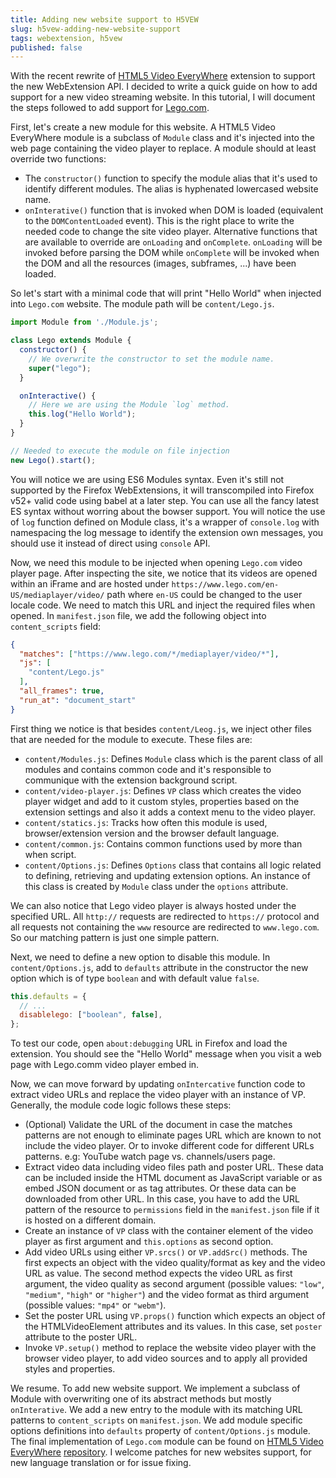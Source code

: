 ```yaml
---
title: Adding new website support to H5VEW
slug: h5vew-adding-new-website-support
tags: webextension, h5vew
published: false
---
```


With the recent rewrite of [HTML5 Video EveryWhere] extension to support the
new WebExtension API. I decided to write a quick guide on how to add support
for a new video streaming website. In this tutorial, I will document the steps
followed to add support for [Lego.com].

First, let's create a new module for this website. A HTML5 Video EveryWhere
module is a subclass of `Module` class and it's injected into the web page
containing the video player to replace. A module should at least override two
functions:

- The `constructor()` function to specify the module alias that it's used to
  identify different modules. The alias is hyphenated lowercased website name.
- `onInterative()` function that is invoked when DOM is loaded (equivalent to
  the `DOMContentLoaded` event). This is the right place to write the needed
  code to change the site video player. Alternative functions that are
  available to override are `onLoading` and `onComplete`.  `onLoading`
  will be invoked before parsing the DOM while `onComplete` will be invoked
  when the DOM and all the resources (images, subframes, ...) have been loaded.

So let's start with a minimal code that will print "Hello World" when injected
into `Lego.com` website. The module path will be `content/Lego.js`.

```javascript
import Module from './Module.js';

class Lego extends Module {
  constructor() {
    // We overwrite the constructor to set the module name.
    super("lego");
  }

  onInteractive() {
    // Here we are using the Module `log` method.
    this.log("Hello World");
  }
}

// Needed to execute the module on file injection
new Lego().start();
```


You will notice we are using ES6 Modules syntax. Even it's still not supported
by the Firefox WebExtensions, it will transcompiled into Firefox v52+ valid
code using babel at a later step. You can use all the fancy latest ES syntax
without worring about the bowser support. You will notice the use of `log`
function defined on Module class, it's a wrapper of `console.log` with
namespacing the log message to identify the extension own messages, you should
use it instead of direct using `console` API.

Now, we need this module to be injected when opening `Lego.com` video player
page. After inspecting the site, we notice that its videos are opened within an
iFrame and are hosted under `https://www.lego.com/en-US/mediaplayer/video/`
path where `en-US` could be changed to the user locale code. We need to match
this URL and inject the required files when opened. In `manifest.json` file,
we add the following object into `content_scripts` field:

```json
{
  "matches": ["https://www.lego.com/*/mediaplayer/video/*"],
  "js": [
    "content/Lego.js"
  ],
  "all_frames": true,
  "run_at": "document_start"
}
```

First thing we notice is that besides `content/Leog.js`, we inject other
files that are needed for the module to execute. These files are:

- `content/Modules.js`: Defines `Module` class which is the parent class of
  all modules and contains common code and it's responsible to communique with
  the extension background script.
- `content/video-player.js`: Defines `VP` class which creates the video
  player widget and add to it custom styles, properties based on the extension
  settings and also it adds a context menu to the video player.
- `content/statics.js`: Tracks how often this module is used, browser/extension
  version and the browser default language.
- `content/common.js`: Contains common functions used by more than when
  script.
- `content/Options.js`: Defines `Options` class that contains all logic
  related to defining, retrieving and updating extension options. An instance
  of this class is created by `Module` class under the `options` attribute.

We can also notice that Lego video player is always hosted under the specified
URL. All `http://` requests are redirected to `https://` protocol and all
requests not containing the `www` resource are redirected to
`www.lego.com`. So our matching pattern is just one simple pattern.

Next, we need to define a new option to disable this module. In
`content/Options.js`, add to `defaults` attribute in the constructor the
new option which is of type `boolean` and with default value `false`.

```javascript
this.defaults = {
  // ...
  disablelego: ["boolean", false],
};
```

To test our code, open `about:debugging` URL in Firefox and load the
extension. You should see the "Hello World" message when you visit a web page
with Lego.comm video player embed in.


Now, we can move forward by updating `onIntercative` function code to extract
video URLs and replace the video player with an instance of VP. Generally, the
module code logic follows these steps:

- (Optional) Validate the URL of the document in case the matches patterns are
  not enough to eliminate pages URL which are known to not include the video
  player. Or to invoke different code for different URLs patterns. e.g: YouTube
  watch page vs. channels/users page.
- Extract video data including video files path and poster URL. These data can
  be included inside the HTML document as JavaScript variable or as embed JSON
  document or as tag attributes. Or these data can be downloaded from other
  URL. In this case, you have to add the URL pattern of the resource to
  `permissions` field in the `manifest.json` file if it is hosted on a
  different domain.
- Create an instance of `VP` class with the container element of the video
  player as first argument and `this.options` as second option.
- Add video URLs using either `VP.srcs()` or `VP.addSrc()` methods. The
  first expects an object with the video quality/format as key and the video
  URL as value. The second method expects the video URL as first argument, the
  video quality as second argument (possible values: `"low"`, `"medium"`,
  `"high"` or `"higher"`) and the video format as third argument (possible
  values: `"mp4"` or `"webm"`).
- Set the poster URL using `VP.props()` function which expects an object of
  the HTMLVideoElement attributes and its values. In this case, set `poster`
  attribute to the poster URL.
- Invoke `VP.setup()` method to replace the website video player with the
  browser video player, to add video sources and to apply all provided styles
  and properties.

We resume. To add new website support. We implement a subclass of Module with
overwriting one of its abstract methods but mostly `onInterative`. We add a new
entry to the module with its matching URL patterns to `content_scripts` on
`manifest.json`. We add module specific options definitions into `defaults`
property of `content/Options.js` module.
The final implementation of `Lego.com` module can be found on [HTML5 Video
EveryWhere] [repository]. I welcome patches for new websites support, for
new language translation or for issue fixing.

[HTML5 Video EveryWhere]: https://h5vew.tik.tn
[Lego.com]: https://www.lego.com
[repository]: https://github.com/lejenome/html5-video-everywhere
